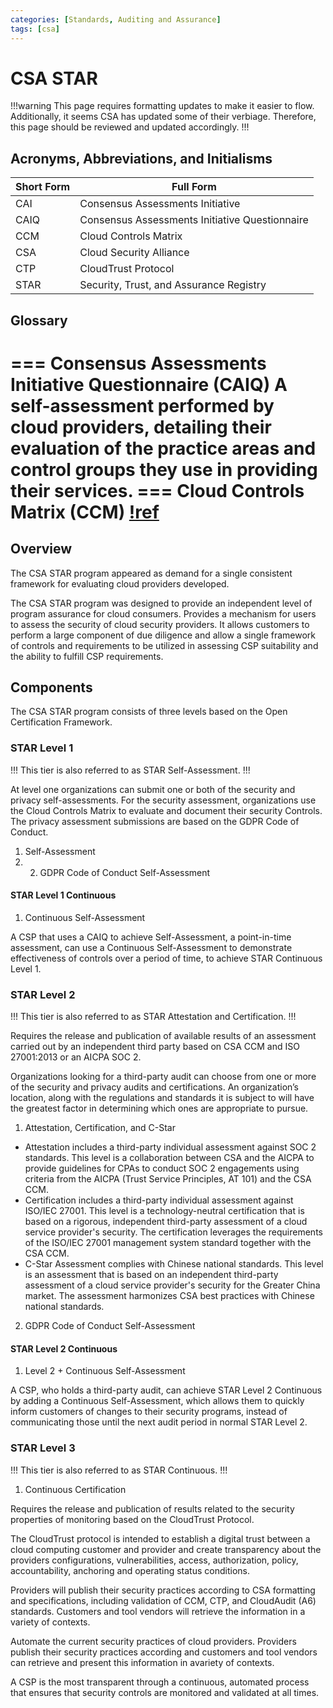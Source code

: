 ```yaml
---
categories: [Standards, Auditing and Assurance]
tags: [csa]
---
```


# CSA STAR

!!!warning
This page requires formatting updates to make it easier to flow. Additionally, it seems CSA has updated some of their verbiage. Therefore, this page should be reviewed and updated accordingly.
!!!

## Acronyms, Abbreviations, and Initialisms

| Short Form | Full Form |
| - | - |
| CAI | Consensus Assessments Initiative |
| CAIQ | Consensus Assessments Initiative Questionnaire |
| CCM | Cloud Controls Matrix |
| CSA | Cloud Security Alliance |
| CTP | CloudTrust Protocol |
| STAR | Security, Trust, and Assurance Registry |

## Glossary

=== Consensus Assessments Initiative Questionnaire (CAIQ)
A self-assessment performed by cloud providers, detailing their evaluation of the practice areas and control groups they use in providing their services.
=== Cloud Controls Matrix (CCM)
[!ref](/standards/csa-ccm/)
===

## Overview

The CSA STAR program appeared as demand for a single consistent framework for evaluating cloud providers developed.

The CSA STAR program was designed to provide an independent level of program assurance for cloud consumers. Provides a mechanism for users to assess the security of cloud security providers. It allows customers to perform a large component of due diligence and allow a single framework of controls and requirements to be utilized in assessing CSP suitability and the ability to fulfill CSP requirements.

## Components

The CSA STAR program consists of three levels based on the Open Certification Framework.

### STAR Level 1

!!!
This tier is also referred to as STAR Self-Assessment.
!!!

At level one organizations can submit one or both of the security and privacy self-assessments. For the security assessment, organizations use the Cloud Controls Matrix to evaluate and document their security Controls. The privacy assessment submissions are based on the GDPR Code of Conduct.

1. Self-Assessment
2. 2. GDPR Code of Conduct Self-Assessment

#### STAR Level 1 Continuous

1. Continuous Self-Assessment

A CSP that uses a CAIQ to achieve Self-Assessment, a point-in-time assessment, can use a Continuous Self-Assessment to demonstrate effectiveness of controls over a period of time, to achieve STAR Continuous Level 1.

### STAR Level 2

!!!
This tier is also referred to as STAR Attestation and Certification.
!!!

Requires the release and publication of available results of an assessment carried out by an independent third party based on CSA CCM and ISO 27001:2013 or an AICPA SOC 2.

Organizations looking for a third-party audit can choose from one or more of the security and privacy audits and certifications. An organization’s location, along with the regulations and standards it is subject to will have the greatest factor in determining which ones are appropriate to pursue.

1. Attestation, Certification, and C-Star

- Attestation includes a third-party individual assessment against SOC 2 standards. This level is a collaboration between CSA and the AICPA to provide guidelines for CPAs to conduct SOC 2 engagements using criteria from the AICPA (Trust Service Principles, AT 101) and the CSA CCM.
- Certification includes a third-party individual assessment against ISO/IEC 27001. This level is a technology-neutral certification that is based on a rigorous, independent third-party assessment of a cloud service provider's security. The certification leverages the requirements of the ISO/IEC 27001 management system standard together with the CSA CCM.
- C-Star Assessment complies with Chinese national standards. This level is an assessment that is based on an independent third-party assessment of a cloud service provider's security for the Greater China market. The assessment harmonizes CSA best practices with Chinese national standards.

2. GDPR Code of Conduct Self-Assessment

#### STAR Level 2 Continuous

1. Level 2 + Continuous Self-Assessment

A CSP, who holds a third-party audit, can achieve STAR Level 2 Continuous by adding a Continuous Self-Assessment, which allows them to quickly inform customers of changes to their security programs, instead of communicating those until the next audit period in normal STAR Level 2.

### STAR Level 3

!!!
This tier is also referred to as STAR Continuous.
!!!

1. Continuous Certification

Requires the release and publication of results related to the security properties of monitoring based on the CloudTrust Protocol.

The CloudTrust protocol is intended to establish a digital trust between a cloud computing customer and provider and create transparency about the providers configurations, vulnerabilities, access, authorization, policy, accountability, anchoring and operating status conditions.

Providers will publish their security practices according to CSA formatting and specifications, including validation of CCM, CTP, and CloudAudit (A6) standards. Customers and tool vendors will retrieve the information in a variety of contexts.

Automate the current security practices of cloud providers. Providers publish their security practices according and customers and tool vendors can retrieve and present this information in avariety of contexts.

A CSP is the most transparent through a continuous, automated process that ensures that security controls are monitored and validated at all times.
